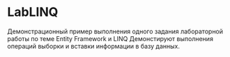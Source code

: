 # LabLINQ
Демонстрационный пример выполнения одного задания лабораторной работы по теме Entity Framework и LINQ
Демонстируют выполнения операций выборки и вставки информации в базу данных.
